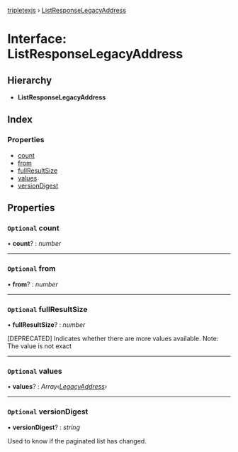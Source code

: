 [tripletexjs](../README.md) › [ListResponseLegacyAddress](listresponselegacyaddress.md)

# Interface: ListResponseLegacyAddress

## Hierarchy

* **ListResponseLegacyAddress**

## Index

### Properties

* [count](listresponselegacyaddress.md#optional-count)
* [from](listresponselegacyaddress.md#optional-from)
* [fullResultSize](listresponselegacyaddress.md#optional-fullresultsize)
* [values](listresponselegacyaddress.md#optional-values)
* [versionDigest](listresponselegacyaddress.md#optional-versiondigest)

## Properties

### `Optional` count

• **count**? : *number*

___

### `Optional` from

• **from**? : *number*

___

### `Optional` fullResultSize

• **fullResultSize**? : *number*

[DEPRECATED] Indicates whether there are more values available. Note: The value is not exact

___

### `Optional` values

• **values**? : *Array‹[LegacyAddress](legacyaddress.md)›*

___

### `Optional` versionDigest

• **versionDigest**? : *string*

Used to know if the paginated list has changed.
